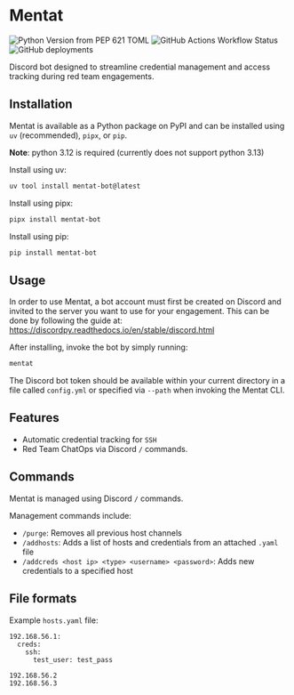 # Mentat

![Python Version from PEP 621 TOML](https://img.shields.io/python/required-version-toml?tomlFilePath=https%3A%2F%2Fraw.githubusercontent.com%2Fsapph2c%2Fmentat%2Fmain%2Fpyproject.toml&style=for-the-badge&logo=python&logoSize=auto)
![GitHub Actions Workflow Status](https://img.shields.io/github/actions/workflow/status/sapph2c/mentat/ci.yml?style=for-the-badge&logo=github&logoSize=auto)
![GitHub deployments](https://img.shields.io/github/deployments/sapph2c/mentat/pypi?style=for-the-badge&logo=pypi&logoColor=white&logoSize=auto)

Discord bot designed to streamline credential management and access tracking during red team engagements.

## Installation

Mentat is available as a Python package on PyPI and can be installed using `uv` (recommended), `pipx`, or `pip`.

**Note**: python 3.12 is required (currently does not support python 3.13)

Install using uv:

```bash
uv tool install mentat-bot@latest
```

Install using pipx:

```bash
pipx install mentat-bot
```

Install using pip:

```bash
pip install mentat-bot
```

## Usage

In order to use Mentat, a bot account must first be created on Discord and invited to the server you want to use for your engagement. This can be done by following the guide at: https://discordpy.readthedocs.io/en/stable/discord.html

After installing, invoke the bot by simply running:

```bash
mentat
```

The Discord bot token should be available within your current directory in a file called `config.yml` or specified via `--path` when invoking the Mentat CLI.

## Features

- Automatic credential tracking for `SSH`
- Red Team ChatOps via Discord `/` commands.

## Commands

Mentat is managed using Discord `/` commands.

Management commands include:

- `/purge`: Removes all previous host channels
- `/addhosts`: Adds a list of hosts and credentials from an attached `.yaml` file
- `/addcreds <host ip> <type> <username> <password>`: Adds new credentials to a specified host

## File formats

Example `hosts.yaml` file:

```
192.168.56.1:
  creds:
    ssh:
      test_user: test_pass

192.168.56.2
192.168.56.3
```
